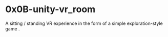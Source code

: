 # 0x0B-unity-vr_room
A sitting / standing VR experience in the form of a simple exploration-style game .
